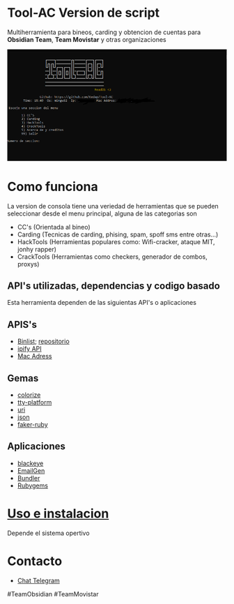 # Tool-AC Version de script
Multiherramienta para bineos, carding y obtencion de cuentas para **Obsidian Team**, **Team Movistar** y otras organizaciones

![Captura](/Images/Captura.png)
# Como funciona
La version de consola tiene una veriedad de herramientas que se pueden seleccionar desde el menu principal, alguna de las categorias son 
- CC's (Orientada al bineo)
- Carding (Tecnicas de carding, phising, spam, spoff sms entre otras...)
- HackTools (Herramientas populares como: Wifi-cracker, ataque MIT, jonhy rapper)
- CrackTools (Herramientas como checkers, generador de combos, proxys)
## API's utilizadas, dependencias y codigo basado
Esta herramienta dependen de las siguientas API's o aplicaciones
## APIS's
- [Binlist](https://binlist.net/); [repositorio](https://github.com/binlist/data)
- [ipify API](https://www.ipify.org/)
- [Mac Adress](https://macaddress.io/)
## Gemas
- [colorize](https://rubygems.org/gems/colorize)
- [tty-platform](https://rubygems.org/gems/tty-platform)
- [uri](https://rubygems.org/gems/uri)
- [json](https://rubygems.org/gems/json)
- [faker-ruby](https://github.com/faker-ruby/faker#generators)

## Aplicaciones
- [blackeye](https://github.com/An0nUD4Y/blackeye)
- [EmailGen](https://github.com/navisecdelta/EmailGen)
- [Bundler](https://bundler.io/)
- [Rubygems](https://rubygems.org/)
# [Uso e instalacion](/Docs/Instaladores.md)
Depende el sistema opertivo
# Contacto 
- [Chat Telegram](https://t.me/Kedap_Develop)

#TeamObsidian
#TeamMovistar